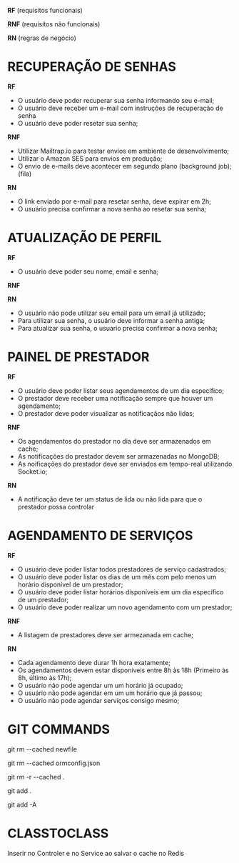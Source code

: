 **RF** (requisitos funcionais)

**RNF** (requisitos não funcionais)

**RN** (regras de negócio)



# RECUPERAÇÃO DE SENHAS


**RF**

- O usuário deve poder recuperar sua senha informando seu e-mail;
- O usuário deve receber um e-mail com instruções de recuperação de senha
- O usuário deve poder resetar sua senha;

**RNF**

- Utilizar Mailtrap.io para testar envios em ambiente de desenvolvimento;
- Utilizar o Amazon SES para envios em produção;
- O envio de e-mails deve acontecer em segundo plano (background job); (fila)

**RN**

- O link enviado por e-mail para resetar senha, deve expirar em 2h;
- O usuário precisa confirmar a nova senha ao resetar sua senha;



# ATUALIZAÇÃO DE PERFIL

**RF**

- O usuário deve poder seu nome, email e senha;

**RNF**

**RN**

- O usuário não pode utilizar seu email para um email já utilizado;
- Para utilizar sua senha, o usuário deve informar a senha antiga;
- Para atualizar sua senha, o usuario precisa confirmar a nova senha;



# PAINEL DE PRESTADOR

**RF**

- O usuário deve poder listar seus agendamentos de um dia específico;
- O prestador deve receber uma notificação sempre que houver um agendamento;
- O prestador deve poder visualizar as notificaçãos não lidas;

**RNF**

- Os agendamentos do prestador no dia deve ser armazenados em cache;
- As notificações do prestador devem ser armazenadas no MongoDB;
- As noificações do prestador deve ser enviados em tempo-real utilizando Socket.io;

**RN**

- A notificação deve ter um status de lida ou não lida para que o prestador possa controlar



# AGENDAMENTO DE SERVIÇOS

**RF**

- O usuário deve poder listar todos prestadores de serviço cadastrados;
- O usuário deve poder listar os dias de um mês com pelo menos um horário disponível de um prestador;
- O usuário deve poder listar horários disponíveis em um dia específico de um prestador;
- O usuário deve poder realizar um novo agendamento com um prestador;

**RNF**

- A listagem de prestadores deve ser armezanada em cache;

**RN**

- Cada agendamento deve durar 1h hora exatamente;
- Os agendamentos devem estar disponíveis entre 8h às 18h (Primeiro às 8h, último às 17h);
- O usuário não pode agendar um um horário já ocupado;
- O usuário não pode agendar em um um horário que já passou;
- O usuário não pode agendar serviços consigo mesmo;



# GIT COMMANDS

git rm --cached newfile

git rm --cached ormconfig.json

git rm -r --cached .

git add .

git add -A


# CLASSTOCLASS
Inserir no Controler
e no Service ao salvar o cache no Redis
